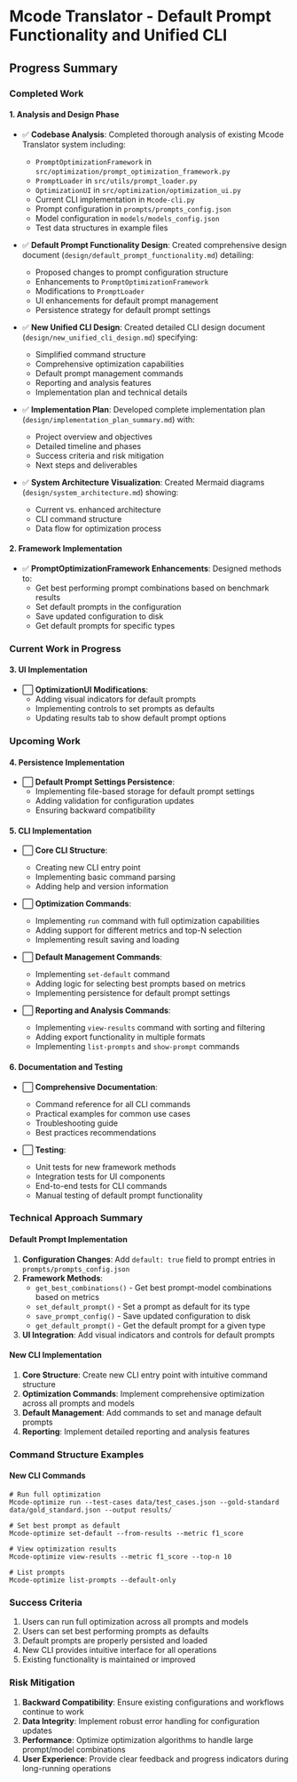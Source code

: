 # Mcode Translator - Default Prompt Functionality and Unified CLI
## Progress Summary

### Completed Work

#### 1. Analysis and Design Phase
- ✅ **Codebase Analysis**: Completed thorough analysis of existing Mcode Translator system including:
  - `PromptOptimizationFramework` in `src/optimization/prompt_optimization_framework.py`
  - `PromptLoader` in `src/utils/prompt_loader.py`
  - `OptimizationUI` in `src/optimization/optimization_ui.py`
  - Current CLI implementation in `Mcode-cli.py`
  - Prompt configuration in `prompts/prompts_config.json`
  - Model configuration in `models/models_config.json`
  - Test data structures in example files

- ✅ **Default Prompt Functionality Design**: Created comprehensive design document (`design/default_prompt_functionality.md`) detailing:
  - Proposed changes to prompt configuration structure
  - Enhancements to `PromptOptimizationFramework`
  - Modifications to `PromptLoader`
  - UI enhancements for default prompt management
  - Persistence strategy for default prompt settings

- ✅ **New Unified CLI Design**: Created detailed CLI design document (`design/new_unified_cli_design.md`) specifying:
  - Simplified command structure
  - Comprehensive optimization capabilities
  - Default prompt management commands
  - Reporting and analysis features
  - Implementation plan and technical details

- ✅ **Implementation Plan**: Developed complete implementation plan (`design/implementation_plan_summary.md`) with:
  - Project overview and objectives
  - Detailed timeline and phases
  - Success criteria and risk mitigation
  - Next steps and deliverables

- ✅ **System Architecture Visualization**: Created Mermaid diagrams (`design/system_architecture.md`) showing:
  - Current vs. enhanced architecture
  - CLI command structure
  - Data flow for optimization process

#### 2. Framework Implementation
- ✅ **PromptOptimizationFramework Enhancements**: Designed methods to:
  - Get best performing prompt combinations based on benchmark results
  - Set default prompts in the configuration
  - Save updated configuration to disk
  - Get default prompts for specific types

### Current Work in Progress

#### 3. UI Implementation
- ⬜ **OptimizationUI Modifications**: 
  - Adding visual indicators for default prompts
  - Implementing controls to set prompts as defaults
  - Updating results tab to show default prompt options

### Upcoming Work

#### 4. Persistence Implementation
- ⬜ **Default Prompt Settings Persistence**:
  - Implementing file-based storage for default prompt settings
  - Adding validation for configuration updates
  - Ensuring backward compatibility

#### 5. CLI Implementation
- ⬜ **Core CLI Structure**:
  - Creating new CLI entry point
  - Implementing basic command parsing
  - Adding help and version information

- ⬜ **Optimization Commands**:
  - Implementing `run` command with full optimization capabilities
  - Adding support for different metrics and top-N selection
  - Implementing result saving and loading

- ⬜ **Default Management Commands**:
  - Implementing `set-default` command
  - Adding logic for selecting best prompts based on metrics
  - Implementing persistence for default prompt settings

- ⬜ **Reporting and Analysis Commands**:
  - Implementing `view-results` command with sorting and filtering
  - Adding export functionality in multiple formats
  - Implementing `list-prompts` and `show-prompt` commands

#### 6. Documentation and Testing
- ⬜ **Comprehensive Documentation**:
  - Command reference for all CLI commands
  - Practical examples for common use cases
  - Troubleshooting guide
  - Best practices recommendations

- ⬜ **Testing**:
  - Unit tests for new framework methods
  - Integration tests for UI components
  - End-to-end tests for CLI commands
  - Manual testing of default prompt functionality

### Technical Approach Summary

#### Default Prompt Implementation
1. **Configuration Changes**: Add `default: true` field to prompt entries in `prompts/prompts_config.json`
2. **Framework Methods**: 
   - `get_best_combinations()` - Get best prompt-model combinations based on metrics
   - `set_default_prompt()` - Set a prompt as default for its type
   - `save_prompt_config()` - Save updated configuration to disk
   - `get_default_prompt()` - Get the default prompt for a given type
3. **UI Integration**: Add visual indicators and controls for default prompts

#### New CLI Implementation
1. **Core Structure**: Create new CLI entry point with intuitive command structure
2. **Optimization Commands**: Implement comprehensive optimization across all prompts and models
3. **Default Management**: Add commands to set and manage default prompts
4. **Reporting**: Implement detailed reporting and analysis features

### Command Structure Examples

#### New CLI Commands
```
# Run full optimization
Mcode-optimize run --test-cases data/test_cases.json --gold-standard data/gold_standard.json --output results/

# Set best prompt as default
Mcode-optimize set-default --from-results --metric f1_score

# View optimization results
Mcode-optimize view-results --metric f1_score --top-n 10

# List prompts
Mcode-optimize list-prompts --default-only
```

### Success Criteria
1. Users can run full optimization across all prompts and models
2. Users can set best performing prompts as defaults
3. Default prompts are properly persisted and loaded
4. New CLI provides intuitive interface for all operations
5. Existing functionality is maintained or improved

### Risk Mitigation
1. **Backward Compatibility**: Ensure existing configurations and workflows continue to work
2. **Data Integrity**: Implement robust error handling for configuration updates
3. **Performance**: Optimize optimization algorithms to handle large prompt/model combinations
4. **User Experience**: Provide clear feedback and progress indicators during long-running operations
